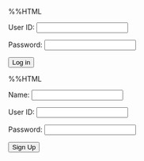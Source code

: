 %%HTML
<div id="login">
    <p><label>
        User ID:
        <input type="text" name="uid" id="uid" required>
    </label></p>
    <p><label>
        Password:
        <input type="password" name="password" id="password" required>
    </label></p>
    <p>
        <button class="button" type="submit">Log in</button>
    </p>
</div>
<script>
    document.getElementById('login').addEventListener('submit', function(event) {
             event.preventDefault(); 
             const uid = document.getElementById('uid').value;
             const password = document.getElementById('password').value;
             const loginData = {
                 uid: uid,
                 password: password
             };
             fetch('http://127.0.0.1:4100/', { // use your own port please
                 method: 'POST',
                 headers: {
                     'Content-Type': 'application/json'
                 },
                 body: JSON.stringify(loginData)
             })
             .then(response => {
                 if (response.ok) {
                     return response.json();
                 } else {
                     if (response.status === 401) {
                         throw new Error('Wrong username or password. Please retype.');
                     } else if (response.status === 404) {
                         throw new Error('Username or password not found. Please register first.');
                     } else {
                         throw new Error('Login failed');
                     }
                 }
             })
             .then(data => {
                 console.log('it worked!');
             })
             .catch(error => {
                 console.error('Error:', error.message);
                 alert(error.message);
             });
         });
     </script>

%%HTML
<div id="signup">
  <p><label>
      Name:
      <input type="text" name="name" id="name" required>
  </label></p>
  <p><label>
      User ID:
      <input type="text" name="uid" id="uid" required>
  </label></p>
  <p><label>
      Password:
      <input type="password" name="password" id="password" required>
  </label></p>
  <p>
      <button class="button" type="submit" onclick="signup()" >Sign Up</button>
  </p>
</div>

<script>
  function signup() {
       var name = document.getElementById('name').value;
       var uid = document.getElementById('uid').value;
       var password = document.getElementById('password').value;
       var requestBody = {
           name: name,
           uid: uid,
           password: password
       };
       fetch('http://localhost:8086/api/users/create', { //use your own port
           method: 'POST',
           headers: {
               'Content-Type': 'application/json',
           },
           body: JSON.stringify(requestBody),
       })
       .then(response => response.json())
       .then(data => {
           console.log('Sign Up successful:', data);
           window.location.href = "{{site.baseurl}}/login";
       })
       .catch(error => {
           console.error('Error:', error);
       });
   }
</script>
